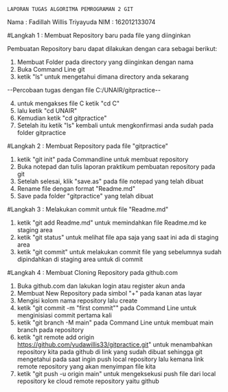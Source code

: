 	LAPORAN TUGAS ALGORITMA PEMROGRAMAN 2 GIT

Nama 	: Fadillah Willis Triyayuda
NIM 	: 162012133074

#Langkah 1 : Membuat Repository baru pada file yang diinginkan

Pembuatan Repository baru dapat dilakukan dengan cara sebagai
berikut:

1. Membuat Folder pada directory yang diinginkan dengan nama
2. Buka Command Line git
3. ketik "ls" untuk mengetahui dimana directory anda sekarang

--Percobaan tugas dengan file C:/UNAIR/gitpractice--

4. untuk mengakses file C ketik "cd C"
5. lalu ketik "cd UNAIR"
6. Kemudian ketik "cd gitpractice"
7. Setelah itu ketik "ls" kembali untuk mengkonfirmasi anda
sudah pada folder gitpractice

#Langkah 2 : Membuat Repository pada file "gitpractice"

1. ketik "git init" pada Commandline untuk membuat repository
2. Buka notepad dan tulis laporan praktikum pembuatan repository
pada git
3. Setelah selesai, klik "save.as" pada file notepad yang
telah dibuat
4. Rename file dengan format "Readme.md"
5. Save pada folder "gitpractice" yang telah dibuat

#Langkah 3 : Melakukan commit untuk file "Readme.md"

1. ketik "git add Readme.md" untuk memindahkan file Readme.md
ke staging area
2. ketik "git status" untuk melihat file apa saja yang saat
ini ada di staging area
3. ketik "git commit" untuk melakukan commit file yang sebelumnya
sudah dipindahkan di staging area untuk di commit

#Langkah 4 : Membuat Cloning Repository pada github.com

1. Buka github.com dan lakukan login atau register akun anda
2. Membuat New Repository pada simbol "+" pada kanan atas layar
3. Mengisi kolom nama repository lalu create
4. ketik "git commit -m "first commit"" pada Command Line
untuk menginisiasi commit pertama kali
5. ketik "git branch -M main" pada Command Line untuk membuat
main branch pada repository 
6. ketik "git remote add origin https://github.com/yudawillis33/gitpractice.git"
untuk menambahkan repository kita pada github di link yang sudah dibuat
sehingga git mengetahui pada saat ingin push local repository lalu kemana
link remote repository yang akan menyimpan file kita 
7. ketik "git push -u origin main" untuk mengeksekusi push file
dari local repository ke cloud remote repository yaitu github





